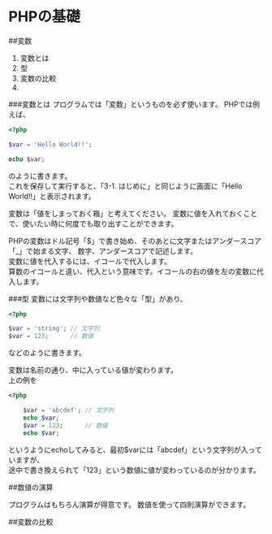 # PHPの基礎

##変数
1. 変数とは
1. 型
1. 変数の比較
1.

###変数とは
プログラムでは「変数」というものを必ず使います。
PHPでは例えば、

```php
<?php

$var = 'Hello World!!';

echo $var;

```

のように書きます。  
これを保存して実行すると、「3-1. はじめに」と同じように画面に「Hello World!!」と表示されます。  

変数は「値をしまっておく箱」と考えてください。
変数に値を入れておくことで、使いたい時に何度でも取り出すことができます。


PHPの変数はドル記号「$」で書き始め、そのあとに文字またはアンダースコア「\_」で始まる文字、 数字、アンダースコアで記述します。  
変数に値を代入するには、イコールで代入します。  
算数のイコールと違い、代入という意味です。イコールの右の値を左の変数に代入します。  

###型
変数には文字列や数値など色々な「型」があり、

```php
<?php

$var = 'string'; // 文字列
$var = 123;      // 数値

```
などのように書きます。

変数は名前の通り、中に入っている値が変わります。  
上の例を

```php
<?php

	$var = 'abcdef'; // 文字列
	echo $var;
	$var = 123;      // 数値
	echo $var;

```
というようにechoしてみると、最初$varには「abcdef」という文字列が入っていますが、  
途中で書き換えられて「123」という数値に値が変わっているのが分かります。

##数値の演算

プログラムはもちろん演算が得意です。
数値を使って四則演算ができます。


##変数の比較